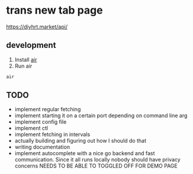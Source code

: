 # trans new tab page

https://diyhrt.market/api/

## development

1. Install [air](https://github.com/air-verse/air)
2. Run air

```sh
air
```

## TODO

- implement regular fetching
- implement starting it on a certain port depending on command line arg
- implement config file
- implement ctl
- implement fetching in intervals
- actually building and figuring out how I should do that
- writing documentation
- implement autocomplete with a nice go backend and fast communication. Since it all runs locally nobody should have privacy concerns NEEDS TO BE ABLE TO TOGGLED OFF FOR DEMO PAGE
